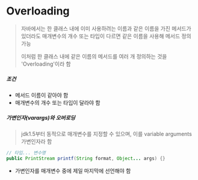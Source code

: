 # Overloading

> 자바에서는 한 클래스 내에 이미 사용하려는 이름과 같은 이름을 가진 메서드가 있더라도 매개변수의 개수 또는 타입이 다르면 같은 이름을 사용해 메서드 정의 가능
>
> 이처럼 한 클래스 내에 같은 이름의 메서드를 여러 개 정의하는 것을 'Overloading'이라 함



##### 조건

- 메서드 이름이 같아야 함
- 매개변수의 개수 또는 타입이 달라야 함



##### 가변인자(varargs)와 오버로딩

> jdk1.5부터 동적으로 매개변수를 지정할 수 있으며, 이를 variable arguments 가변인자라 함

```java
// 타입... 변수명
public PrintStream printf(String format, Object... args) {}
```

- 가변인자를 매개변수 중에 제일 마지막에 선언해야 함

